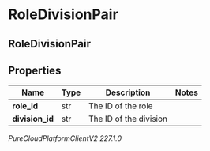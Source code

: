 # RoleDivisionPair

## RoleDivisionPair

## Properties

|Name | Type | Description | Notes|
|------------ | ------------- | ------------- | -------------|
| **role_id** | str | The ID of the role | |
| **division_id** | str | The ID of the division | |



_PureCloudPlatformClientV2 227.1.0_
